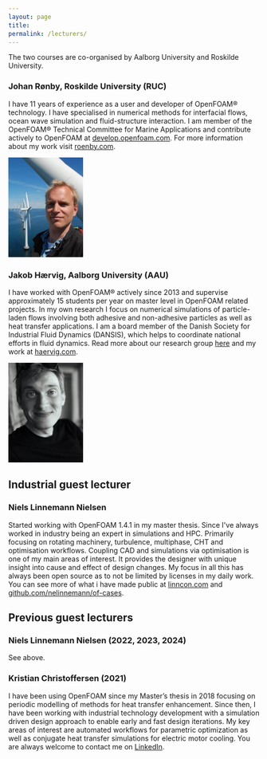 ```yaml
---
layout: page
title: 
permalink: /lecturers/
---
```


The two courses are co-organised by Aalborg University and Roskilde University.

### Johan Rønby, Roskilde University (RUC)
I have 11 years of experience as a user and developer of OpenFOAM® technology. I have specialised in numerical methods for interfacial flows, ocean wave simulation and fluid-structure interaction. I am member of the OpenFOAM® Technical Committee for Marine Applications and contribute actively to OpenFOAM at [develop.openfoam.com](https://develop.openfoam.com). For more information about my work visit [roenby.com](https://www.roenby.com).

<img src="/images/270px-Member_photo_Johan2.png"  height="200">

### Jakob Hærvig, Aalborg University (AAU)
I have worked with OpenFOAM® actively since 2013 and supervise approximately 15 students per year on master level in OpenFOAM related projects. In my own research I focus on numerical simulations of particle-laden flows involving both adhesive and non-adhesive particles as well as heat transfer applications. I am a board member of the Danish Society for Industrial Fluid Dynamics (DANSIS), which helps to coordinate national efforts in fluid dynamics. Read more about our research group [here](https://www.energy.aau.dk/research-groups/heat/) and my work at [haervig.com](https://www.haervig.com).

<img src="/images/Jakob.png"  height="200">

## Industrial guest lecturer

### Niels Linnemann Nielsen
Started working with OpenFOAM 1.4.1 in my master thesis. Since I've always worked in industry being an expert in simulations and HPC. Primarily focusing on rotating machinery, turbulence, multiphase, CHT and optimisation workflows. Coupling CAD and simulations via optimisation is one of my main areas of interest.
It provides the designer with unique insight into cause and effect of design changes.
My focus in all this has always been open source as to not be limited by licenses in my daily work.
You can see more of what i have made public at [linncon.com](https://linncon.com) and [github.com/nelinnemann/of-cases](https://github.com/nelinnemann/of-cases).

## Previous guest lecturers 

### Niels Linnemann Nielsen (2022, 2023, 2024)
See above.

### Kristian Christoffersen (2021)
I have been using OpenFOAM since my Master’s thesis in 2018 focusing on periodic modelling of methods for heat transfer enhancement. Since then, I have been working with industrial technology development with a simulation driven design approach to enable early and fast design iterations. My key areas of interest are automated workflows for parametric optimization as well as conjugate heat transfer simulations for electric motor cooling. You are always welcome to contact me on [LinkedIn](http://www.linkedin.com/in/kristianchristoffersen).
